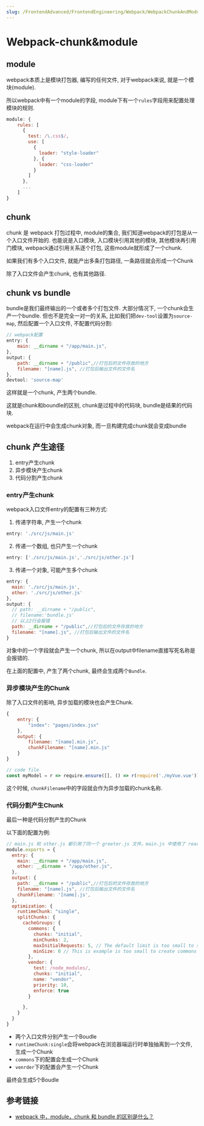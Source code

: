 ```yaml
---
slug: /FrontendAdvanced/FrontendEngineering/Webpack/WebpackChunkAndModule
---
```

# Webpack-chunk&module

## module

webpack本质上是模块打包器, 编写的任何文件, 对于webpack来说, 就是一个模块(module).

所以webpack中有一个module的字段, module下有一个`rules`字段用来配置处理模块的规则. 

```js
module: {
    rules: [
      {
        test: /\.css$/,
        use: [
          {
            loader: "style-loader"
          }, {
            loader: "css-loader"
          }
        ]
      },
      ...
    ]
}
```

## chunk

chunk 是 webpack 打包过程中, module的集合, 我们知道webpack的打包是从一个入口文件开始的. 也能说是入口模块, 入口模块引用其他的模块, 其他模块再引用门模块, webpack通过引用关系逐个打包, 这些module就形成了一个chunk.

如果我们有多个入口文件, 就能产出多条打包路径, 一条路径就会形成一个Chunk

除了入口文件会产生chunk, 也有其他路径.

## chunk vs bundle

bundle是我们最终输出的一个或者多个打包文件. 大部分情况下, 一个chunk会生产一个bundle. 但也不是完全一对一的关系, 比如我们把`dev-tool`设置为`source-map`, 然后配置一个入口文件, 不配置代码分割:

```js
// webpack配置
entry: {
    main: __dirname + "/app/main.js",
},
output: {
    path: __dirname + "/public",//打包后的文件存放的地方
    filename: "[name].js", //打包后输出文件的文件名
},
devtool: 'source-map'
```

这样就是一个chunk, 产生两个bundle.

这就是chunk和boundle的区别, chunk是过程中的代码块, bundle是结果的代码块.

webpack在运行中会生成chunk对象, 而一旦构建完成chunk就会变成bundle

## chunk 产生途径

1. entry产生chunk
2. 异步模块产生chunk
3. 代码分割产生chunk

### entry产生chunk

webpack入口文件entry的配置有三种方式:

1. 传递字符串, 产生一个chunk

```js
entry: './src/js/main.js'
```

2. 传递一个数组, 也只产生一个chunk

```js
entry: ['./src/js/main.js','./src/js/other.js']
```

3. 传递一个对象, 可能产生多个chunk

```js
entry: {
  main: './src/js/main.js',
  other: './src/js/other.js'
},
output: {
  // path: __dirname + "/public",
  // filename:'bundle.js'
  // 以上2行会报错
  path: __dirname + "/public",//打包后的文件存放的地方
  filename: "[name].js", //打包后输出文件的文件名
}
```

对象中的一个字段就会产生一个chunk, 所以在output中filename直接写死名称是会报错的. 

在上面的配置中, 产生了两个chunk, 最终会生成两个`Bundle`.

### 异步模块产生的Chunk

除了入口文件的影响, 异步加载的模块也会产生Chunk.

```js
{
    entry: {
        "index": "pages/index.jsx"
    },
    output: {
        filename: "[name].min.js",
        chunkFilename: "[name].min.js"
    }
}

// code file
const myModel = r => require.ensure([], () => r(require('./myVue.vue')), 'myModel')
```

这个时候, `chunkFilename`中的字段就会作为异步加载的chunk名称.

### 代码分割产生Chunk

最后一种是代码分割产生的Chunk

以下面的配置为例:

```js
// main.js 和 other.js 都引用了同一个 greeter.js 文件。main.js 中使用了 react。
module.exports = {
  entry: {
    main: __dirname + "/app/main.js",
    other: __dirname + "/app/other.js",
  },
  output: {
    path: __dirname + "/public",//打包后的文件存放的地方
    filename: "[name].js", //打包后输出文件的文件名
    chunkFilename: '[name].js',
  },
  optimization: {
    runtimeChunk: "single",
    splitChunks: {
      cacheGroups: {
        commons: {
          chunks: "initial",
          minChunks: 2,
          maxInitialRequests: 5, // The default limit is too small to showcase the effect
          minSize: 0 // This is example is too small to create commons chunks
        },
        vendor: {
          test: /node_modules/,
          chunks: "initial",
          name: "vendor",
          priority: 10,
          enforce: true
        }

      },
    }
  }
}
```

- 两个入口文件分别产生一个Boudle
- `runtimeChunk:single`会将webpack在浏览器端运行时单独抽离到一个文件, 生成一个Chunk
- `commons`下的配置会生成一个Chunk
- `venrder`下的配置会产生一个Chunk

最终会生成5个Boudle

## 参考链接

- [webpack 中，module，chunk 和 bundle 的区别是什么？](https://www.cnblogs.com/skychx/p/webpack-module-chunk-bundle.html)